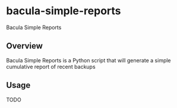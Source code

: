 # bacula-simple-reports
Bacula Simple Reports

## Overview

Bacula Simple Reports is a Python script that will generate a simple cumulative report of recent backups

## Usage

TODO
